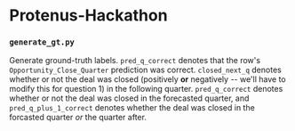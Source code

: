 # Protenus-Hackathon

### `generate_gt.py`
Generate ground-truth labels. `pred_q_correct` denotes that the row's `Opportunity_Close_Quarter` prediction was correct. `closed_next_q` denotes whether or not the deal was closed (positively **or** negatively -- we'll have to modify this for question 1) in the following quarter.  `pred_q_correct` denotes whether or not the deal was closed in the forecasted quarter, and `pred_q_plus_1_correct` denotes whether the deal was closed in the forcasted quarter *or* the quarter after.

